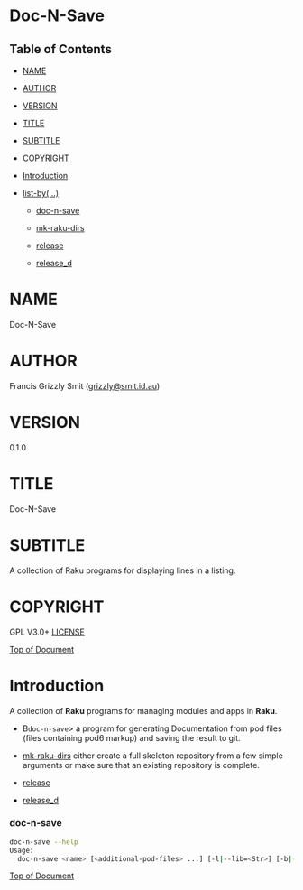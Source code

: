 Doc-N-Save 
===========

Table of Contents
-----------------

  * [NAME](#name)

  * [AUTHOR](#author)

  * [VERSION](#version)

  * [TITLE](#title)

  * [SUBTITLE](#subtitle)

  * [COPYRIGHT](#copyright)

  * [Introduction](#introduction)

  * [list-by(…)](#list-by)

    * [doc-n-save](#doc-n-save)

    * [mk-raku-dirs](/docs/mk-raku-dirs.md)

    * [release](/docs/release.md)

    * [release_d](/docs/release_d.md)

NAME
====

Doc-N-Save 

AUTHOR
======

Francis Grizzly Smit (grizzly@smit.id.au)

VERSION
=======

0.1.0

TITLE
=====

Doc-N-Save

SUBTITLE
========

A collection of Raku programs for displaying lines in a listing.

COPYRIGHT
=========

GPL V3.0+ [LICENSE](https://github.com/grizzlysmit/Display-Listings/blob/main/LICENSE)

[Top of Document](#table-of-contents)

Introduction
============

A collection of **Raku** programs for managing modules and apps in **Raku**. 

  * B`doc-n-save`> a program for generating Documentation from pod files (files containing pod6 markup) and saving the result to git.

  * [mk-raku-dirs](/docs/mk-raku-dirs.md) either create a full skeleton repository from a few simple arguments or make sure that an existing repository is complete. 

  * [release](/docs/release.md)

  * [release_d](/docs/release_d.md)

### doc-n-save 

```bash
doc-n-save --help
Usage:
  doc-n-save <name> [<additional-pod-files> ...] [-l|--lib=<Str>] [-b|--bin=<Str>] [-e|--exts=<Str>] [-d|--docs=<Str>] [-m|--markdown-path=<Str>] [-o|--only-app] [-c|--comment=<Str>]
```

[Top of Document](#table-of-contents)

